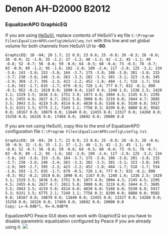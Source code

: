# Denon AH-D2000 B2012
### EqualizerAPO GraphicEQ
If you are using [HeSuVi](https://sourceforge.net/projects/hesuvi/), replace contents of HeSuVi's eq file `C:\Program Files\EqualizerAPO\config\HeSuVi\eq.txt` with this line and set global volume for both channels from HeSuVi UI to **-60**.
```
GraphicEQ: 10 -84; 20 1.7; 22 0.9; 23 0.6; 25 -0.0; 26 -0.3; 28 -0.6; 30 -0.9; 32 -1.0; 35 -1.2; 37 -1.2; 40 -1.3; 42 -1.2; 45 -1.1; 49 -0.8; 52 -0.7; 56 -0.6; 59 -0.6; 64 -0.5; 68 -0.4; 73 -0.5; 78 -0.7; 83 -0.9; 89 -1.2; 95 -1.6; 102 -2.0; 109 -2.4; 117 -2.9; 125 -3.2; 134 -3.6; 143 -3.8; 153 -3.8; 164 -3.7; 175 -3.8; 188 -3.8; 201 -3.8; 215 -3.7; 230 -3.6; 246 -3.4; 263 -3.3; 282 -3.3; 301 -3.1; 323 -3.0; 345 -2.9; 369 -2.7; 395 -2.3; 423 -2.2; 452 -1.8; 484 -1.7; 518 -1.7; 554 -1.8; 593 -1.7; 635 -1.7; 679 -0.5; 726 1.4; 777 0.7; 832 -0.1; 890 -0.3; 952 -0.2; 1019 0.0; 1090 0.4; 1167 0.9; 1248 1.6; 1336 2.5; 1429 3.1; 1529 3.5; 1636 3.6; 1751 3.9; 1873 4.0; 2004 4.3; 2145 4.5; 2295 4.5; 2455 4.6; 2627 4.7; 2811 5.8; 3008 6.0; 3219 6.0; 3444 4.7; 3685 3.5; 3943 3.5; 4219 5.0; 4514 6.0; 4830 6.0; 5168 6.0; 5530 6.0; 5917 5.3; 6331 3.5; 6775 2.1; 7249 1.1; 7756 0.3; 8299 0.0; 8880 0.0; 9502 0.0; 10167 0.0; 10879 0.0; 11640 0.0; 12455 0.0; 13327 0.0; 14260 0.0; 15258 0.0; 16326 0.0; 17469 0.0; 18692 0.0; 20000 0.0
```
If you are not using HeSuVi, copy this to the end of EqualizerAPO configuration file `C:\Program Files\EqualizerAPO\config\config.txt`.
```
GraphicEQ: 10 -84; 20 1.7; 22 0.9; 23 0.6; 25 -0.0; 26 -0.3; 28 -0.6; 30 -0.9; 32 -1.0; 35 -1.2; 37 -1.2; 40 -1.3; 42 -1.2; 45 -1.1; 49 -0.8; 52 -0.7; 56 -0.6; 59 -0.6; 64 -0.5; 68 -0.4; 73 -0.5; 78 -0.7; 83 -0.9; 89 -1.2; 95 -1.6; 102 -2.0; 109 -2.4; 117 -2.9; 125 -3.2; 134 -3.6; 143 -3.8; 153 -3.8; 164 -3.7; 175 -3.8; 188 -3.8; 201 -3.8; 215 -3.7; 230 -3.6; 246 -3.4; 263 -3.3; 282 -3.3; 301 -3.1; 323 -3.0; 345 -2.9; 369 -2.7; 395 -2.3; 423 -2.2; 452 -1.8; 484 -1.7; 518 -1.7; 554 -1.8; 593 -1.7; 635 -1.7; 679 -0.5; 726 1.4; 777 0.7; 832 -0.1; 890 -0.3; 952 -0.2; 1019 0.0; 1090 0.4; 1167 0.9; 1248 1.6; 1336 2.5; 1429 3.1; 1529 3.5; 1636 3.6; 1751 3.9; 1873 4.0; 2004 4.3; 2145 4.5; 2295 4.5; 2455 4.6; 2627 4.7; 2811 5.8; 3008 6.0; 3219 6.0; 3444 4.7; 3685 3.5; 3943 3.5; 4219 5.0; 4514 6.0; 4830 6.0; 5168 6.0; 5530 6.0; 5917 5.3; 6331 3.5; 6775 2.1; 7249 1.1; 7756 0.3; 8299 0.0; 8880 0.0; 9502 0.0; 10167 0.0; 10879 0.0; 11640 0.0; 12455 0.0; 13327 0.0; 14260 0.0; 15258 0.0; 16326 0.0; 17469 0.0; 18692 0.0; 20000 0.0
Copy: L=-6.0dB*l, R=-6.0dB*R
```
EqualizerAPO Peace GUI does not work with GraphicEQ so you have to disable parametric equalization configured by Peace if you are already using it.
![](https://raw.githubusercontent.com/jaakkopasanen/AutoEq/master/results/Headphone.com/innerfidelity/onear/Denon%20AH-D2000%20B2012/Denon%20AH-D2000%20B2012.png)
